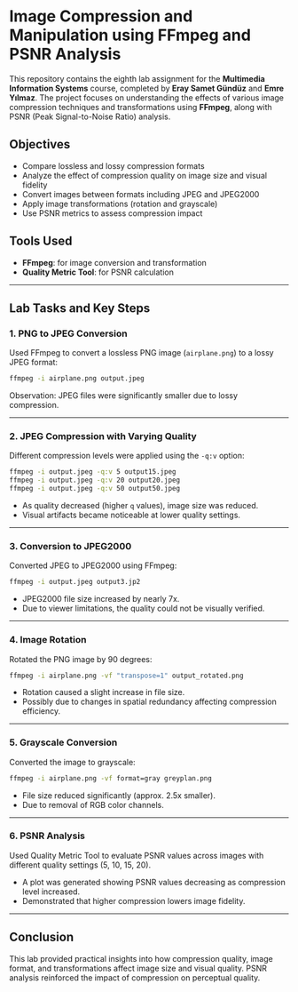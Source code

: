 # Image Compression and Manipulation using FFmpeg and PSNR Analysis

This repository contains the eighth lab assignment for the **Multimedia Information Systems** course, completed by **Eray Samet Gündüz** and **Emre Yılmaz**. The project focuses on understanding the effects of various image compression techniques and transformations using **FFmpeg**, along with PSNR (Peak Signal-to-Noise Ratio) analysis.

## Objectives

- Compare lossless and lossy compression formats
- Analyze the effect of compression quality on image size and visual fidelity
- Convert images between formats including JPEG and JPEG2000
- Apply image transformations (rotation and grayscale)
- Use PSNR metrics to assess compression impact

## Tools Used

- **FFmpeg**: for image conversion and transformation
- **Quality Metric Tool**: for PSNR calculation

---

## Lab Tasks and Key Steps

### 1. PNG to JPEG Conversion

Used FFmpeg to convert a lossless PNG image (`airplane.png`) to a lossy JPEG format:

```bash
ffmpeg -i airplane.png output.jpeg
```

Observation: JPEG files were significantly smaller due to lossy compression.

---

### 2. JPEG Compression with Varying Quality

Different compression levels were applied using the `-q:v` option:

```bash
ffmpeg -i output.jpeg -q:v 5 output15.jpeg
ffmpeg -i output.jpeg -q:v 20 output20.jpeg
ffmpeg -i output.jpeg -q:v 50 output50.jpeg
```

- As quality decreased (higher `q` values), image size was reduced.
- Visual artifacts became noticeable at lower quality settings.

---

### 3. Conversion to JPEG2000

Converted JPEG to JPEG2000 using FFmpeg:

```bash
ffmpeg -i output.jpeg output3.jp2
```

- JPEG2000 file size increased by nearly 7x.
- Due to viewer limitations, the quality could not be visually verified.

---

### 4. Image Rotation

Rotated the PNG image by 90 degrees:

```bash
ffmpeg -i airplane.png -vf "transpose=1" output_rotated.png
```

- Rotation caused a slight increase in file size.
- Possibly due to changes in spatial redundancy affecting compression efficiency.

---

### 5. Grayscale Conversion

Converted the image to grayscale:

```bash
ffmpeg -i airplane.png -vf format=gray greyplan.png
```

- File size reduced significantly (approx. 2.5x smaller).
- Due to removal of RGB color channels.

---

### 6. PSNR Analysis

Used Quality Metric Tool to evaluate PSNR values across images with different quality settings (5, 10, 15, 20).

- A plot was generated showing PSNR values decreasing as compression level increased.
- Demonstrated that higher compression lowers image fidelity.

---

## Conclusion

This lab provided practical insights into how compression quality, image format, and transformations affect image size and visual quality. PSNR analysis reinforced the impact of compression on perceptual quality.